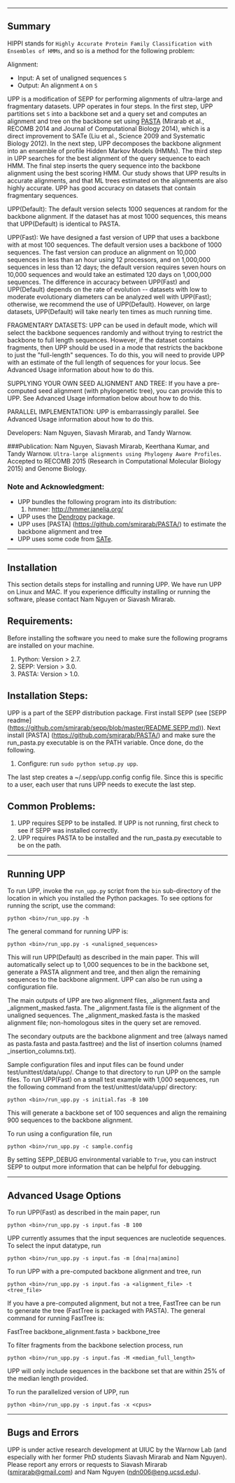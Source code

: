------------------------------------
Summary
------------------------------------

HIPPI stands for `Highly Accurate Protein Family Classification with Ensembles of HMMs`, and so is a method for the following problem:

Alignment:
- Input: A set of unaligned sequences `S`
- Output: An alignment `A` on `S`

UPP is a modification of SEPP for performing alignments of ultra-large and fragmentary datasets.  UPP operates in four steps.  In the first step, UPP partitions set `S` into a backbone set and a query set and computes an alignment and tree on the backbone set using [PASTA](https://github.com/smirarab/pasta) (Mirarab et al., RECOMB 2014 and Journal of Computational Biology 2014), which is a direct improvement to SATe (Liu et al., Science 2009 and Systematic Biology 2012).  In the next step, UPP decomposes the backbone alignment into an ensemble of profile Hidden Markov Models (HMMs).  The third step in UPP searches for the best alignment of the query sequence to each HMM.  The final step inserts the query sequence into the backbone alignment using the best scoring HMM.  Our study shows that UPP results in accurate alignments, and that ML trees estimated on the alignments are also highly accurate. UPP has good accuracy on datasets that contain fragmentary sequences. 

UPP(Default): The default version selects 1000 sequences at random for the backbone alignment. If the dataset has at most 1000 sequences, this means that UPP(Default) is identical to PASTA. 

UPP(Fast): We have designed a fast version of UPP that uses a backbone with at most 100 sequences. The default version uses a backbone of 1000 sequences. The fast version can produce an alignment on 10,000 sequences in less than an hour using 12 processors, and on 1,000,000 sequences in less than 12 days; the default version requires seven hours on 10,000 sequences and would take an estimated 120 days on 1,000,000 sequences. The difference in accuracy between UPP(Fast) and UPP(Default) depends on the rate of evolution -- datasets with low to moderate evolutionary diameters can be analyzed well with UPP(Fast); otherwise, we recommend the use of UPP(Default). However, on large datasets, UPP(Default) will take nearly ten times as much running time.

FRAGMENTARY DATASETS: UPP can be used in default mode, which will select the backbone sequences randomly and without trying to restrict the backbone to full length sequences. However, if the dataset contains fragments, then UPP should be used in a mode that restricts the backbone to just the "full-length" sequences. To do this, you will need to provide UPP with an estimate of the full length of sequences for your locus. See Advanced Usage information about how to do this.

SUPPLYING YOUR OWN SEED ALIGNMENT AND TREE: If you have a pre-computed seed alignment (with phylogenetic tree), you can provide this to UPP. See Advanced Usage information below about how to do this.

PARALLEL IMPLEMENTATION: UPP is embarrassingly parallel. See Advanced Usage information about how to do this.



Developers: Nam Nguyen, Siavash Mirarab, and Tandy Warnow.

###Publication:
Nam Nguyen, Siavash Mirarab, Keerthana Kumar, and Tandy Warnow. `Ultra-large alignments using Phylogeny Aware Profiles`. Accepted to RECOMB 2015 (Research in Computational Molecular Biology 2015) and Genome Biology.


### Note and Acknowledgment: 
- UPP bundles the following program into its distribution:
  1. hmmer: http://hmmer.janelia.org/    
- UPP uses the [Dendropy](http://pythonhosted.org/DendroPy/) package. 
- UPP uses [PASTA] (https://github.com/smirarab/PASTA/) to estimate the backbone alignment and tree 
- UPP uses some code from [SATe](http://phylo.bio.ku.edu/software/sate/sate.html).

-------------------------------------
Installation
-------------------------------------
This section details steps for installing and running UPP. We have run UPP on Linux and MAC. If you experience difficulty installing or running the software, please contact Nam Nguyen or Siavash Mirarab.

Requirements:
-------------------
Before installing the software you need to make sure the following programs are installed on your machine.  

1. Python: Version > 2.7. 
2. SEPP: Version > 3.0. 
3. PASTA: Version > 1.0. 

Installation Steps:
-------------------
UPP is a part of the SEPP distribution package.  First install SEPP (see [SEPP readme] (https://github.com/smirarab/sepp/blob/master/README.SEPP.md)).  Next install [PASTA] (https://github.com/smirarab/PASTA/) and make sure the run_pasta.py executable is on the PATH variable.  Once done, do the following. 

1. Configure: run `sudo python setup.py upp`. 

The last step creates a ~/.sepp/upp.config config file. Since this is specific to a user, each user that runs UPP needs to execute the last step. 

Common Problems:
-------------------
1.  UPP requires SEPP to be installed.  If UPP is not running, first check to see if SEPP was installed correctly.
2.  UPP requires PASTA to be installed and the run_pasta.py executable to be on the path.  

---------------------------------------------
Running UPP
---------------------------------------------
To run UPP, invoke the `run_upp.py` script from the `bin` sub-directory of the location in which you installed the Python packages. To see options for running the script, use the command:

`python <bin>/run_upp.py -h`

The general command for running UPP is:

`python <bin>/run_upp.py -s <unaligned_sequences>`

This will run UPP(Default) as described in the main paper.  This will automatically select up to 1,000 sequences to be in the backbone set, generate a PASTA alignment and tree, and then align the remaining sequences to the backbone alignment.  UPP can also be run using a configuration file. 

The main outputs of UPP are two alignment files, <prefix>_alignment.fasta and <prefix>_alignment_masked.fasta.  The  <prefix>_alignment.fasta file is the alignment of the unaligned sequences.  The <prefix>_alignment_masked.fasta is the masked alignment file; non-homologous sites in the query set are removed.  

The secondary outputs are the backbone alignment and tree (always named as pasta.fasta and pasta.fasttree) and the list of insertion columns (named _insertion_columns.txt).

Sample configuration files and input files can be found under test/unittest/data/upp/. Change to that directory to run UPP on the sample files.  To run UPP(Fast) on a small test example with 1,000 sequences, run the following command from the test/unittest/data/upp/ directory:

`python <bin>/run_upp.py -s initial.fas -B 100`

This will generate a backbone set of 100 sequences and align the remaining 900 sequences to the backbone alignment.

To run using a configuration file, run

`python <bin>/run_upp.py -c sample.config`

By setting SEPP_DEBUG environmental variable to `True`, you can instruct SEPP to output more information that can be helpful for debugging.  

---------------------------------------------
Advanced Usage Options
---------------------------------------------
To run UPP(Fast) as described in the main paper, run

`python <bin>/run_upp.py -s input.fas -B 100`

UPP currently assumes that the input sequences are nucleotide sequences.  To
select the input datatype, run

`python <bin>/run_upp.py -s input.fas -m [dna|rna|amino]`

To run UPP with a pre-computed backbone alignment and tree, run

`python <bin>/run_upp.py -s input.fas -a <alignment_file> -t <tree_file>`

If you have a pre-computed alignment, but not a tree, FastTree can be
run to generate the tree (FastTree is packaged with PASTA).  The general command
for running FastTree is:

FastTree backbone_alignment.fasta > backbone_tree

To filter fragments from the backbone selection process, run

`python <bin>/run_upp.py -s input.fas -M <median_full_length>`

UPP will only include sequences in the backbone set that are within 25% of the median length provided.

To run the parallelized version of UPP, run

`python <bin>/run_upp.py -s input.fas -x <cpus>`


---------------------------------------------
Bugs and Errors
---------------------------------------------
UPP is under active research development at UIUC by the Warnow Lab (and especially with her former PhD students Siavash Mirarab and Nam Nguyen). Please report any errors or requests to Siavash Mirarab (smirarab@gmail.com) and Nam Nguyen (ndn006@eng.ucsd.edu).

